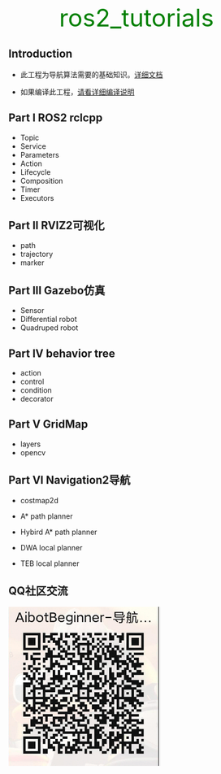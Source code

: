 <center> <font color='green' size=10> ros2_tutorials </font>  </center>

## Introduction

* 此工程为导航算法需要的基础知识。[详细文档](https://ros2-tutorials.readthedocs.io/en/latest/#)

* 如果编译此工程，[请看详细编译说明](https://ros2-tutorials.readthedocs.io/en/latest/_source/inroduction/ROS2-Inroduction.html)

## Part I ROS2 rclcpp

* Topic
* Service
* Parameters
* Action
* Lifecycle
* Composition
* Timer
* Executors

## Part II RVIZ2可视化

* path
* trajectory
* marker

## Part III Gazebo仿真

* Sensor
* Differential robot
* Quadruped robot

## Part IV behavior tree

* action
* control
* condition
* decorator

## Part V GridMap

* layers
* opencv

## Part VI Navigation2导航

* costmap2d

* A*  path planner

* Hybird A* path planner

* DWA local planner

* TEB local planner


## QQ社区交流

![AibotBeginner- Navigtion-Talk](AibotBeginner-Navigtion-Talk.png)

